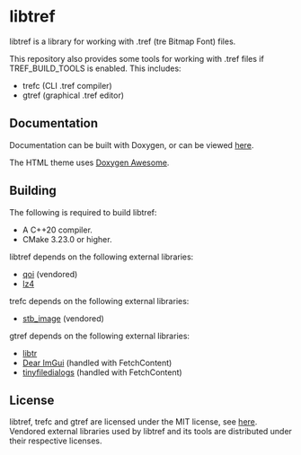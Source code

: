 # libtref

libtref is a library for working with .tref (tre Bitmap Font) files.

This repository also provides some tools for working with .tref files if TREF_BUILD_TOOLS is enabled. This includes:

- trefc (CLI .tref compiler)
- gtref (graphical .tref editor)

## Documentation

Documentation can be built with Doxygen, or can be viewed [here](https://trdario.github.io/libtref/).

The HTML theme uses [Doxygen Awesome](https://github.com/jothepro/doxygen-awesome-css).

## Building

The following is required to build libtref:

- A C++20 compiler.
- CMake 3.23.0 or higher.

libtref depends on the following external libraries:

- [qoi](https://github.com/phoboslab/qoi) (vendored)
- [lz4](https://github.com/lz4/lz4)

trefc depends on the following external libraries:

- [stb_image](https://github.com/nothings/stb) (vendored)

gtref depends on the following external libraries:

- [libtr](https://github.com/TRDario/libtr)
- [Dear ImGui](https://github.com/ocornut/imgui) (handled with FetchContent)
- [tinyfiledialogs](https://sourceforge.net/projects/tinyfiledialogs/) (handled with FetchContent)

## License

libtref, trefc and gtref are licensed under the MIT license, see [here](https://github.com/TRDario/libtr/blob/main/LICENSE).
Vendored external libraries used by libtref and its tools are distributed under their respective licenses.
